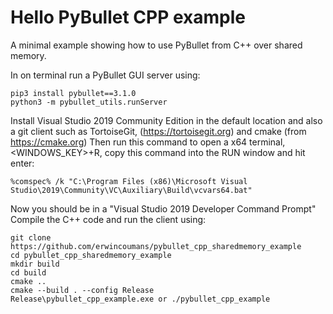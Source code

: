 # Hello PyBullet CPP example

A minimal example showing how to use PyBullet from C++ over shared memory.

In on terminal run a PyBullet GUI server using:
```
pip3 install pybullet==3.1.0
python3 -m pybullet_utils.runServer
```

Install Visual Studio 2019 Community Edition in the default location and also a git client such as TortoiseGit,
(https://tortoisegit.org) and cmake (from https://cmake.org)
Then run this command to open a x64 terminal, <WINDOWS_KEY>+R, copy this command into the RUN window and hit enter:
```
%comspec% /k "C:\Program Files (x86)\Microsoft Visual Studio\2019\Community\VC\Auxiliary\Build\vcvars64.bat"
```
Now you should be in a "Visual Studio 2019 Developer Command Prompt"
Compile the C++ code and run the client using:
```
git clone https://github.com/erwincoumans/pybullet_cpp_sharedmemory_example
cd pybullet_cpp_sharedmemory_example
mkdir build
cd build
cmake ..
cmake --build . --config Release
Release\pybullet_cpp_example.exe or ./pybullet_cpp_example
```
